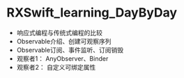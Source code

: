 # RXSwift_learning_DayByDay
 
- 响应式编程与传统式编程的比较
- Observable介绍、创建可观察序列
- Observable订阅、事件监听、订阅销毁
- 观察者1： AnyObserver、Binder
- 观察者2： 自定义可绑定属性
